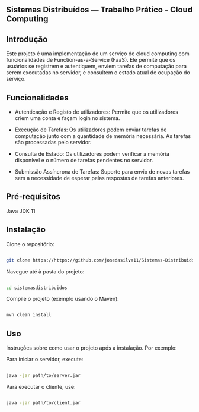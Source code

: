 ## Sistemas Distribuídos — Trabalho Prático - Cloud Computing


##  Introdução
Este projeto é uma implementação de um serviço de cloud computing com funcionalidades de Function-as-a-Service (FaaS). Ele permite que os usuários se registrem e autentiquem, enviem tarefas de computação para serem executadas no servidor, e consultem o estado atual de ocupação do serviço.

## Funcionalidades
- Autenticação e Registo de utilizadores:  Permite que os utilizadores criem uma conta e façam login no sistema.


- Execução de Tarefas: 
Os utilizadores podem enviar tarefas de computação junto com a quantidade de memória necessária. As tarefas são processadas pelo servidor.


- Consulta de Estado: 
Os utilizadores podem verificar a memória disponível e o número de tarefas pendentes no servidor.


- Submissão Assíncrona de Tarefas: 
Suporte para envio de novas tarefas sem a necessidade de esperar pelas respostas de tarefas anteriores.



## Pré-requisitos
Java JDK 11 

## Instalação
Clone o repositório:
```bash

git clone https://https://github.com/josedasilva11/Sistemas-Distribuidos
```
Navegue até à pasta do projeto:
```bash

cd sistemasdistribuidos
```
Compile o projeto (exemplo usando o Maven):
```bash

mvn clean install
```
## Uso
Instruções sobre como usar o projeto após a instalação. Por exemplo:

Para iniciar o servidor, execute:

```bash

java -jar path/to/server.jar
```
Para executar o cliente, use:

```bash

java -jar path/to/client.jar
```
